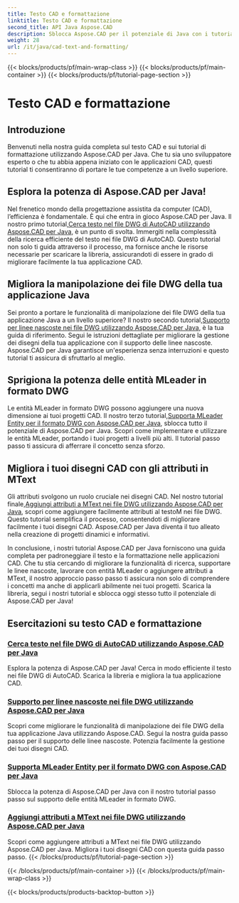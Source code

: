 ```yaml
---
title: Testo CAD e formattazione
linktitle: Testo CAD e formattazione
second_title: API Java Aspose.CAD
description: Sblocca Aspose.CAD per il potenziale di Java con i tutorial. Scopri la ricerca di testo, le linee nascoste, le entità MLeader e gli attributi MText per migliorare la tua app CAD.
weight: 28
url: /it/java/cad-text-and-formatting/
---
```


{{< blocks/products/pf/main-wrap-class >}}
{{< blocks/products/pf/main-container >}}
{{< blocks/products/pf/tutorial-page-section >}}

# Testo CAD e formattazione

## Introduzione
Benvenuti nella nostra guida completa sul testo CAD e sui tutorial di formattazione utilizzando Aspose.CAD per Java. Che tu sia uno sviluppatore esperto o che tu abbia appena iniziato con le applicazioni CAD, questi tutorial ti consentiranno di portare le tue competenze a un livello superiore.

## Esplora la potenza di Aspose.CAD per Java!

 Nel frenetico mondo della progettazione assistita da computer (CAD), l’efficienza è fondamentale. È qui che entra in gioco Aspose.CAD per Java. Il nostro primo tutorial,[Cerca testo nel file DWG di AutoCAD utilizzando Aspose.CAD per Java](./search-text-in-dwg/), è un punto di svolta. Immergiti nella complessità della ricerca efficiente del testo nei file DWG di AutoCAD. Questo tutorial non solo ti guida attraverso il processo, ma fornisce anche le risorse necessarie per scaricare la libreria, assicurandoti di essere in grado di migliorare facilmente la tua applicazione CAD.

## Migliora la manipolazione dei file DWG della tua applicazione Java

 Sei pronto a portare le funzionalità di manipolazione dei file DWG della tua applicazione Java a un livello superiore? Il nostro secondo tutorial,[Supporto per linee nascoste nei file DWG utilizzando Aspose.CAD per Java](./support-hidden-lines-in-dwg/), è la tua guida di riferimento. Segui le istruzioni dettagliate per migliorare la gestione dei disegni della tua applicazione con il supporto delle linee nascoste. Aspose.CAD per Java garantisce un'esperienza senza interruzioni e questo tutorial ti assicura di sfruttarlo al meglio.

## Sprigiona la potenza delle entità MLeader in formato DWG

 Le entità MLeader in formato DWG possono aggiungere una nuova dimensione ai tuoi progetti CAD. Il nostro terzo tutorial,[Supporta MLeader Entity per il formato DWG con Aspose.CAD per Java](./support-mleader-entity/), sblocca tutto il potenziale di Aspose.CAD per Java. Scopri come implementare e utilizzare le entità MLeader, portando i tuoi progetti a livelli più alti. Il tutorial passo passo ti assicura di afferrare il concetto senza sforzo.

## Migliora i tuoi disegni CAD con gli attributi in MText

Gli attributi svolgono un ruolo cruciale nei disegni CAD. Nel nostro tutorial finale,[Aggiungi attributi a MText nei file DWG utilizzando Aspose.CAD per Java](./add-attributes-to-mtext/), scopri come aggiungere facilmente attributi al testoM nei file DWG. Questo tutorial semplifica il processo, consentendoti di migliorare facilmente i tuoi disegni CAD. Aspose.CAD per Java diventa il tuo alleato nella creazione di progetti dinamici e informativi.

In conclusione, i nostri tutorial Aspose.CAD per Java forniscono una guida completa per padroneggiare il testo e la formattazione nelle applicazioni CAD. Che tu stia cercando di migliorare la funzionalità di ricerca, supportare le linee nascoste, lavorare con entità MLeader o aggiungere attributi a MText, il nostro approccio passo passo ti assicura non solo di comprendere i concetti ma anche di applicarli abilmente nei tuoi progetti. Scarica la libreria, segui i nostri tutorial e sblocca oggi stesso tutto il potenziale di Aspose.CAD per Java!

## Esercitazioni su testo CAD e formattazione
### [Cerca testo nel file DWG di AutoCAD utilizzando Aspose.CAD per Java](./search-text-in-dwg/)
Esplora la potenza di Aspose.CAD per Java! Cerca in modo efficiente il testo nei file DWG di AutoCAD. Scarica la libreria e migliora la tua applicazione CAD.
### [Supporto per linee nascoste nei file DWG utilizzando Aspose.CAD per Java](./support-hidden-lines-in-dwg/)
Scopri come migliorare le funzionalità di manipolazione dei file DWG della tua applicazione Java utilizzando Aspose.CAD. Segui la nostra guida passo passo per il supporto delle linee nascoste. Potenzia facilmente la gestione dei tuoi disegni CAD.
### [Supporta MLeader Entity per il formato DWG con Aspose.CAD per Java](./support-mleader-entity/)
Sblocca la potenza di Aspose.CAD per Java con il nostro tutorial passo passo sul supporto delle entità MLeader in formato DWG.
### [Aggiungi attributi a MText nei file DWG utilizzando Aspose.CAD per Java](./add-attributes-to-mtext/)
Scopri come aggiungere attributi a MText nei file DWG utilizzando Aspose.CAD per Java. Migliora i tuoi disegni CAD con questa guida passo passo.
{{< /blocks/products/pf/tutorial-page-section >}}

{{< /blocks/products/pf/main-container >}}
{{< /blocks/products/pf/main-wrap-class >}}

{{< blocks/products/products-backtop-button >}}
